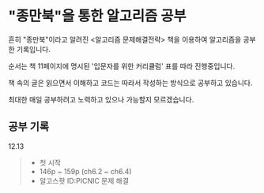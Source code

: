 # "종만북"을 통한 알고리즘 공부

흔히 "종만북"이라고 알려진 <알고리즘 문제해결전략> 책을 이용하여 알고리즘을 공부한 기록입니다.

순서는 책 11페이지에 명시된 '입문자를 위한 커리큘럼' 표를 따라 진행중입니다.

책 속의 글은 읽으면서 이해하고 코드는 따라서 작성하는 방식으로 공부하고 있습니다.

최대한 매일 공부하려고 노력하고 있으나 가능할지 모르겠습니다.



## 공부 기록
12.13
> - 첫 시작
> - 146p ~ 159p (ch6.2 ~ ch6.4)
> - 알고스팟 ID:PICNIC 문제 해결
